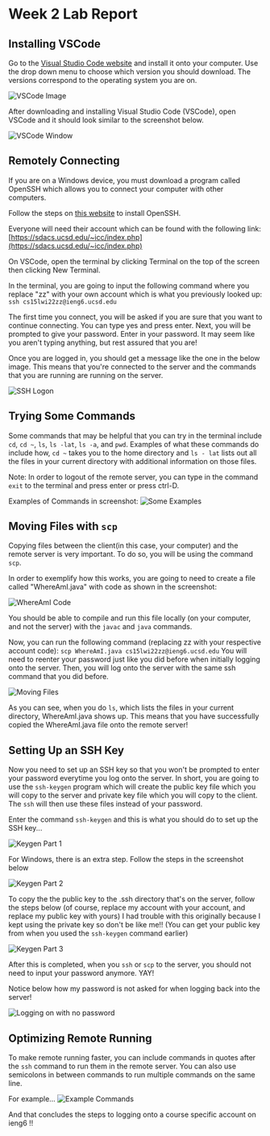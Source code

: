 # Week 2 Lab Report

## Installing VSCode
Go to the [Visual Studio Code website](https://code.visualstudio.com/) and install it onto your computer. Use the drop down menu to choose which version you should download. The versions correspond to the operating system you are on.

![VSCode Image](vscodeDownload.png)

After downloading and installing Visual Studio Code (VSCode), open VSCode and it should look similar to the screenshot below.

![VSCode Window](vscodeScreenshot.PNG)


## Remotely Connecting
If you are on a Windows device, you must download a program called OpenSSH which allows you to connect your computer with other computers. 

Follow the steps on [this website](https://docs.microsoft.com/en-us/windows-server/administration/openssh/openssh_install_firstuse) to install OpenSSH.

Everyone will need their account which can be found with the following link:
[https://sdacs.ucsd.edu/~icc/index.php](https://sdacs.ucsd.edu/~icc/index.php)

On VSCode, open the terminal by clicking Terminal on the top of the screen then clicking New Terminal. 

In the terminal, you are going to input the following command where you replace "zz" with your own account which is what you previously looked up: `ssh cs15lwi22zz@ieng6.ucsd.edu`

The first time you connect, you will be asked if you are sure that you want to continue connecting. You can type yes and press enter. Next, you will be prompted to give your password. Enter in your password. It may seem like you aren't typing anything, but rest assured that you are!

Once you are logged in, you should get a message like the one in the below image. This means that you're connected to the server and the commands that you are running are running on the server.

![SSH Logon](sshlogon.PNG)

## Trying Some Commands
Some commands that may be helpful that you can try in the terminal include `cd`, `cd ~`,  `ls`, `ls -lat`, `ls -a`, and `pwd`. Examples of what these commands do include how, `cd ~` takes you to the home directory and `ls - lat` lists out all the files in your current directory with additional information on those files.

Note: In order to logout of the remote server, you can type in the command `exit` to the terminal and press enter or press ctrl-D.

Examples of Commands in screenshot:
![Some Examples](ExamplesOfSomeCommands.PNG)

## Moving Files with `scp`

Copying files between the client(in this case, your computer) and the remote server is very important. To do so, you will be using the command `scp`.

In order to exemplify how this works, you are going to need to create a file called "WhereAmI.java" with code as shown in the screenshot:

![WhereAmI Code](whereAmI.PNG)

You should be able to compile and run this file locally (on your computer, and not the server) with the `javac` and `java` commands. 

Now, you can  run the following command (replacing zz with your respective account code):
`scp WhereAmI.java cs15lwi22zz@ieng6.ucsd.edu`
You will need to reenter your password just like you did before when initially logging onto the server. Then, you will log onto the server with the same ssh command that you did before. 

![Moving Files](lab1.PNG)

As you can see, when you do `ls`, which lists the files in your current directory, WhereAmI.java shows up. This means that you have successfully copied the WhereAmI.java file onto the remote server!

## Setting Up an SSH Key

Now you need to set up an SSH key so that you won't be prompted to enter your password everytime you log onto the server. In short, you are going to use the `ssh-keygen` program which will create the public key file which you will copy to the server and private key file which you will copy to the client. The `ssh` will then use these files instead of your password. 

Enter the command `ssh-keygen` and this is what you should do to set up the SSH key...

![Keygen Part 1](sshKeygenCommand.jpg)

For Windows, there is an extra step. Follow the steps in the screenshot below

![Keygen Part 2](extraStepForWindowsKeygen.PNG)

To copy the the public key to the .ssh directory that's on the server, follow the steps below (of course, replace my account with your account, and replace my public key with yours) I had trouble with this originally because I kept using the private key so don't be like me!!
(You can get your public key from when you used the `ssh-keygen` command earlier)

![Keygen Part 3](thirdStepOfKeygen.PNG)

After this is completed, when you `ssh` or `scp` to the server, you should not need to input your password anymore. YAY!

Notice below how my password is not asked for when logging back into the server!

![Logging on with no password](sshkey.PNG)


## Optimizing Remote Running

To make remote running faster, you can include commands in quotes after the `ssh` command to run them in the remote server. You can also use semicolons in between commands to run multiple commands on the same line.

For example...
![Example Commands](LastPartOfFirstLabReport.PNG)


And that concludes the steps to logging onto a course specific account on ieng6 !!
